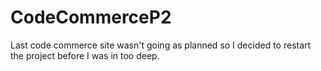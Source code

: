# CodeCommerceP2
Last code commerce site wasn't going as planned so I decided to restart the project before I was in too deep.

